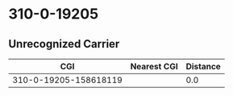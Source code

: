 # 310-0-19205
## Unrecognized Carrier


| CGI | Nearest CGI | Distance |
|-----|-------------|----------|
| 310-0-19205-158618119 |  | 0.0 |
